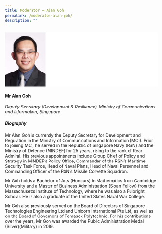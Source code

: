 ```yaml
---
title: ​​Moderator – Alan Goh
permalink: /moderator-alan-goh/
description: ""
---
```

![](/images/Speakers/Alan%20Goh.jpg)

#### **Mr Alan Goh**

*Deputy Secretary (Development & Resilience), Ministry of Communications and Information, Singapore*  

##### **Biography**
Mr Alan Goh is currently the Deputy Secretary for Development and Regulation in the Ministry of Communications and Information (MCI). Prior to joining MCI, he served in the Republic of Singapore Navy (RSN) and the Ministry of Defence (MINDEF) for 25 years, rising to the rank of Rear Admiral. His previous appointments include Group Chief of Policy and Strategy in MINDEF’s Policy Office, Commander of the RSN’s Maritime Security Task Force, Head of Naval Plans, Head of Naval Personnel and Commanding Officer of the RSN’s Missile Corvette Squadron.

Mr Goh holds a Bachelor of Arts (Honours) in Mathematics from Cambridge University and a Master of Business Administration (Sloan Fellow) from the Massachusetts Institute of Technology, where he was also a Fulbright Scholar. He is also a graduate of the United States Naval War College.

Mr Goh also previously served on the Board of Directors of Singapore Technologies Engineering Ltd and Unicorn International Pte Ltd, as well as on the Board of Governors of Temasek Polytechnic. For his contributions over the years, Mr Goh was awarded the Public Administration Medal (Silver)(Military) in 2019.